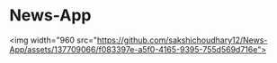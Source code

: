 # News-App


<img width="960 src="https://github.com/sakshichoudhary12/News-App/assets/137709066/f083397e-a5f0-4165-9395-755d569d716e">
